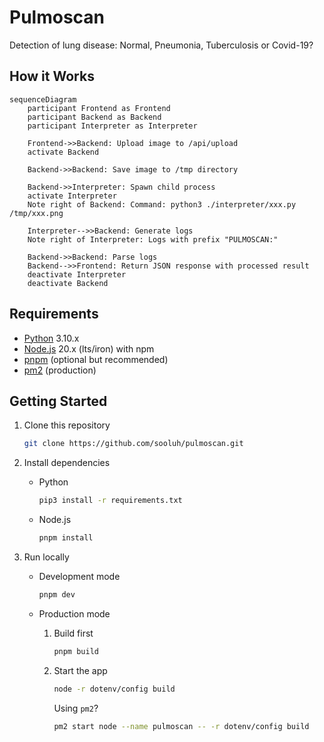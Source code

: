 # Pulmoscan

Detection of lung disease: Normal, Pneumonia, Tuberculosis or Covid-19?

## How it Works

```mermaid
sequenceDiagram
    participant Frontend as Frontend
    participant Backend as Backend
    participant Interpreter as Interpreter

    Frontend->>Backend: Upload image to /api/upload
    activate Backend

    Backend->>Backend: Save image to /tmp directory

    Backend->>Interpreter: Spawn child process
    activate Interpreter
    Note right of Backend: Command: python3 ./interpreter/xxx.py /tmp/xxx.png

    Interpreter-->>Backend: Generate logs
    Note right of Interpreter: Logs with prefix "PULMOSCAN:"

    Backend->>Backend: Parse logs
    Backend-->>Frontend: Return JSON response with processed result
    deactivate Interpreter
    deactivate Backend
```

## Requirements

- [Python](https://www.python.org/) 3.10.x
- [Node.js](https://nodejs.org/en) 20.x (lts/iron) with npm
- [pnpm](https://pnpm.io/) (optional but recommended)
- [pm2](https://pm2.keymetrics.io/) (production)

## Getting Started

1. Clone this repository

   ```bash
   git clone https://github.com/sooluh/pulmoscan.git
   ```

2. Install dependencies

   - Python

     ```bash
     pip3 install -r requirements.txt
     ```

   - Node.js

     ```bash
     pnpm install
     ```

3. Run locally

   - Development mode

     ```bash
     pnpm dev
     ```

   - Production mode

     1. Build first

        ```bash
        pnpm build
        ```

     2. Start the app

        ```bash
        node -r dotenv/config build
        ```

        Using `pm2`?

        ```bash
        pm2 start node --name pulmoscan -- -r dotenv/config build
        ```
